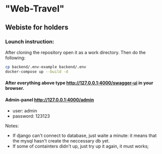 # "Web-Travel"
## Webiste for holders

### Lounch instruction:
After cloning the repository open it as a work directory. Then do the following:

```bash
cp backend/.env-example backend/.env
docker-compose up --build -d
```

#### After everything above type http://127.0.0.1:4000/swagger-ui in your browser.

#### Admin-panel http://127.0.0.1:4000/admin
- user: admin
- password: 123123

Notes:
- If django can't connect to database, just waite a minute: it means that the mysql hasn't create the neccessary db yet.
- If some of containters didn't up, just try up it again, it must works;